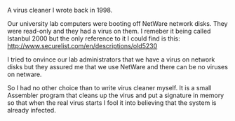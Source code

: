 A virus cleaner I wrote back in 1998.

Our university lab computers were booting off NetWare network disks. They 
were read-only and they had a virus on them. I remeber it being called 
Istanbul 2000 but the only reference to it I could find is this:
http://www.securelist.com/en/descriptions/old5230

I tried to onvince our lab administrators that we have a virus on network 
disks but they assured me that we use NetWare and there can be no viruses
on netware.

So I had no other choice than to write virus cleaner myself. It is a small
Assembler program that cleans up the virus and put a signature in memory so
that when the real virus starts I fool it into believing that the system
is already infected.
